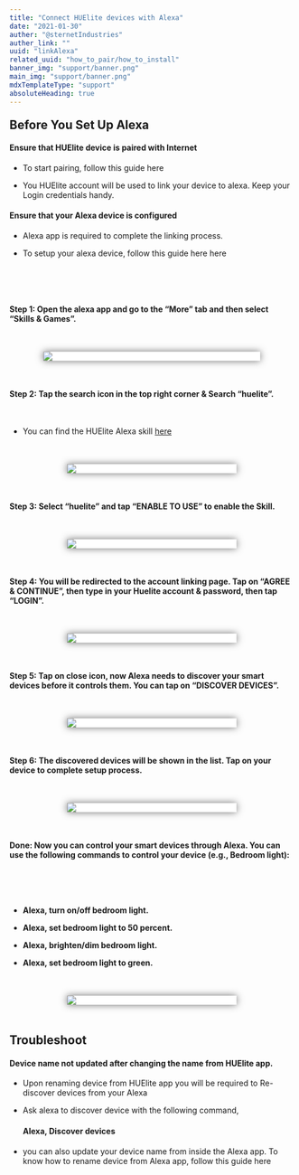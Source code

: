 ```yaml
---
title: "Connect HUElite devices with Alexa"
date: "2021-01-30"
auther: "@sternetIndustries"
auther_link: ""
uuid: "linkAlexa"
related_uuid: "how_to_pair/how_to_install"
banner_img: "support/banner.png"
main_img: "support/banner.png"
mdxTemplateType: "support"
absoluteHeading: true
---
```


<NoteBox color="#76D7C4">

<h2 style="margin-top:20px;">Before You Set Up Alexa</h2>

<h4 style={{ marginTop: 20, fontFamily:"Ubuntu" }}>Ensure that HUElite device is paired with Internet</h4>
<ul>
  <li>
    <p style={{ marginTop:15 }}>
    To start pairing, follow this guide <Link to="/support/how_to_pair">here</Link>
    </p>
  </li>
  <li>
    <p style={{ marginTop:15 }}>
    You HUElite account will be used to link your device to alexa. Keep your Login credentials handy.
    </p>
  </li>
</ul>
<h4 style={{ marginTop: 20, fontFamily:"Ubuntu" }}>Ensure that your Alexa device is configured</h4>
  <ul>
  <li>
    <p style={{ marginTop:15 }}>
      Alexa app is required to complete the linking process.
    </p>
  </li>
  <li>
    <p style={{ marginTop:15 }}>
      To setup your alexa device, follow this guide here <Link to="https://www.hellotech.com/guide/for/how-to-set-up-alexa-on-echo">here</Link>
    </p>
  </li>
</ul>

</NoteBox>

<p>&nbsp;</p>
<p>&nbsp;</p>

#### <step>Step 1:</step> Open the alexa app and go to the “More” tab and then select “Skills & Games”.

<div style="display:flex; flex-direction:row; flex:1; justify-content:space-evenly; margin:50px 0px;">
  <div style="width:40vw; max-width:400px; background-color:#ffffff; box-shadow:0px 0px 13px 0px rgba(64,64,64,0.75);">
        <img src="./step1.png" style=""/>
  </div>
</div>

#### <step>Step 2:</step> Tap the search icon in the top right corner & Search “huelite”.

<p>&nbsp;</p>

- You can find the HUElite Alexa skill [here](https://www.amazon.in/Sternet-Industries-India-PvtLtd/dp/B09232RPS3/ref=sr_1_1?crid=27RSQCGYCBUSO&dchild=1&keywords=huelite+smart+home&qid=1620464925&s=digital-skills&sprefix=huelite%2Calexaskills%2C293&sr=1-1)

<div style="display:flex; flex-direction:row; flex:1; justify-content:space-evenly; margin:50px 0px;">
  <div style="width:40vw; max-width:300px; background-color:#ffffff; box-shadow:0px 0px 13px 0px rgba(64,64,64,0.75);">
        <img src="./step2.png" style=""/>
  </div>
</div>

#### <step>Step 3:</step> Select “huelite” and tap “ENABLE TO USE” to enable the Skill.

<div style="display:flex; flex-direction:row; flex:1; justify-content:space-evenly; margin:50px 0px;">
  <div style="width:40vw; max-width:300px; background-color:#ffffff; box-shadow:0px 0px 13px 0px rgba(64,64,64,0.75);">
        <img src="./step3.png" style=""/>
  </div>
</div>

#### <step>Step 4:</step> You will be redirected to the account linking page. Tap on “AGREE & CONTINUE”, then type in your Huelite account & password, then tap “LOGIN”.

<div style="display:flex; flex-direction:row; flex:1; justify-content:space-evenly; margin:50px 0px;">
  <div style="width:40vw; max-width:300px; background-color:#ffffff; box-shadow:0px 0px 13px 0px rgba(64,64,64,0.75);">
        <img src="./step4.png" style=""/>
  </div>
</div>

#### <step>Step 5:</step> Tap on close icon, now Alexa needs to discover your smart devices before it controls them. You can tap on “DISCOVER DEVICES”.

<div style="display:flex; flex-direction:row; flex:1; justify-content:space-evenly; margin:50px 0px;">
  <div style="width:40vw; max-width:300px; background-color:#ffffff; box-shadow:0px 0px 13px 0px rgba(64,64,64,0.75);">
        <img src="./step5.png" style=""/>
  </div>
</div>

#### <step>Step 6:</step> The discovered devices will be shown in the list. Tap on your device to complete setup process.

<div style="display:flex; flex-direction:row; flex:1; justify-content:space-evenly; margin:50px 0px;">
  <div style="width:40vw; max-width:300px; background-color:#ffffff; box-shadow:0px 0px 13px 0px rgba(64,64,64,0.75);">
        <img src="./step6.png" style=""/>
  </div>
</div>

#### <step>Done:</step> Now you can control your smart devices through Alexa. You can use the following commands to control your device (e.g., Bedroom light):

<p>&nbsp;</p>
<p>&nbsp;</p>

- **Alexa, turn on/off bedroom light.**

- **Alexa, set bedroom light to 50 percent.**

- **Alexa, brighten/dim bedroom light.**

- **Alexa, set bedroom light to green.**

<div style="display:flex; flex-direction:row; flex:1; justify-content:space-evenly; margin:50px 0px;">
  <div style="width:40vw; max-width:300px; background-color:#ffffff; box-shadow:0px 0px 13px 0px rgba(64,64,64,0.75);">
        <img src="./step7.png" style=""/>
  </div>
</div>

<NoteBox >
  <h2 style="margin:20px 0px;">Troubleshoot</h2>
  <h4 style={{ marginTop: 10 }}>Device name not updated after changing the name from HUElite app.</h4>
  <ul>
    <li>
      <p style={{ marginTop:15 }}>
        Upon renaming device from HUElite app you will be required to Re-discover devices from your Alexa
      </p>
    </li>
      <li>
      <p style={{ marginTop:15 }}>
        Ask alexa to discover device with the following command, <h4>Alexa, Discover devices</h4>
      </p>
    </li>
      <li>
      <p style={{ marginTop:15 }}>
        you can also update your device name from inside the Alexa app. To know how to rename device from Alexa app, follow this guide <Link to="https://www.amazon.in/gp/help/customer/display.html?nodeId=GSH36WER6NKGTFXS" >here</Link>
      </p>
    </li>
  </ul>
</NoteBox>

<p>&nbsp;</p>
<p>&nbsp;</p>
<p>&nbsp;</p>
<p>&nbsp;</p>
